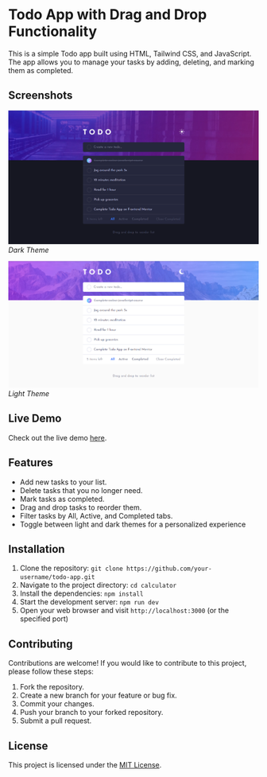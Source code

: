 # Todo App with Drag and Drop Functionality

This is a simple Todo app built using HTML, Tailwind CSS, and JavaScript. The app allows you to manage your tasks by adding, deleting, and marking them as completed.

## Screenshots

![Dark Theme](screenshots/dark-theme.png)
_Dark Theme_

![Light Theme](screenshots/light-theme.png)
_Light Theme_

## Live Demo

Check out the live demo [here](https://todo-app-with-dark-theme.netlify.app/).

## Features

- Add new tasks to your list.
- Delete tasks that you no longer need.
- Mark tasks as completed.
- Drag and drop tasks to reorder them.
- Filter tasks by All, Active, and Completed tabs.
- Toggle between light and dark themes for a personalized experience

## Installation

1. Clone the repository: `git clone https://github.com/your-username/todo-app.git`
2. Navigate to the project directory: `cd calculator`
3. Install the dependencies: `npm install`
4. Start the development server: `npm run dev`
5. Open your web browser and visit `http://localhost:3000` (or the specified port)

## Contributing

Contributions are welcome! If you would like to contribute to this project, please follow these steps:

1. Fork the repository.
2. Create a new branch for your feature or bug fix.
3. Commit your changes.
4. Push your branch to your forked repository.
5. Submit a pull request.

## License

This project is licensed under the [MIT License](LICENSE).
